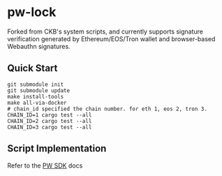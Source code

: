 # pw-lock

Forked from CKB's system scripts, and currently supports signature verification generated by Ethereum/EOS/Tron wallet and browser-based Webauthn signatures.

## Quick Start

```
git submodule init
git submodule update
make install-tools
make all-via-docker
# chain_id specified the chain number. for eth 1, eos 2, tron 3.
CHAIN_ID=1 cargo test --all
CHAIN_ID=2 cargo test --all
CHAIN_ID=3 cargo test --all
```

## Script Implementation

Refer to the [PW SDK](https://docs.lay2.dev/pw-sdk/pw-lock/info.html) docs

